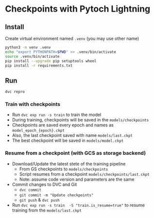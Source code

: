 # Checkpoints with Pytoch Lightning

## Install

Create virtual environment named `.venv` (you may use other name)

```bash
python3 -m venv .venv
echo "export PYTHONPATH=$PWD" >> .venv/bin/activate
source .venv/bin/activate
pip install --upgrade pip setuptools wheel
pip install -r requirements.txt
```

## Run

```bash
dvc repro 
```

### Train with checkpoints

- Run `dvc exp run -s train` to train the model
- During training, checkpoints will be saved in the `models/checkpoints` 
- Checkpoints are saved every epoch and names as `model_epoch_{epoch}.ckpt`
- Also, the last checkpoint saved with name `models/last.ckpt`
- The best checkpoint will be saved in `models/model.ckpt`

### Resume from a checkpoint (with GCS as storage backend)

- Download/Update the latest stete of the training pipeline 
  - From GS checkpoints to `models/checkpoints`
  - Script resumes from a checkpoint `models/checkpoints/last.ckpt`
  - Note: assume code version and parameters are the same
- Commit changes to DVC and Git 
  - `dvc commit`
  - `git commit -m "Update checkpoints"`
  - `git push` & `dvc push`
- Run `dvc exp run -s train  -S "train.is_resume=true"` to resume training from the `models/last.ckpt`
